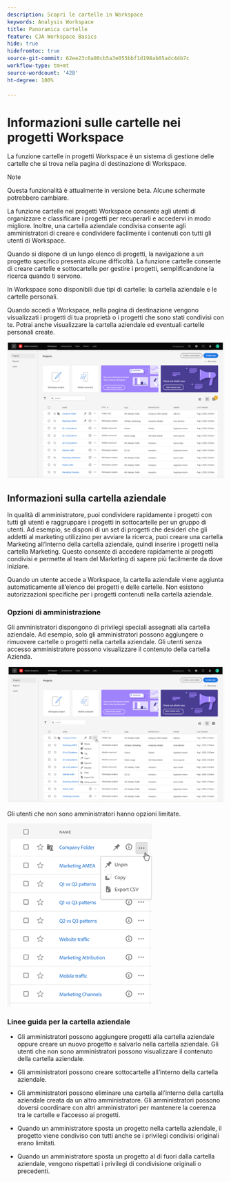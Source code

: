 ```yaml
---
description: Scopri le cartelle in Workspace
keywords: Analysis Workspace
title: Panoramica cartelle
feature: CJA Workspace Basics
hide: true
hidefromtoc: true
source-git-commit: 62ee23c6a80cb5a3e055bbf1d198ab05adc44b7c
workflow-type: tm+mt
source-wordcount: '428'
ht-degree: 100%

---
```



# Informazioni sulle cartelle nei progetti Workspace

La funzione cartelle in progetti Workspace è un sistema di gestione delle cartelle che si trova nella pagina di destinazione di Workspace.

>[!NOTE]
>
>Questa funzionalità è attualmente in versione beta. Alcune schermate potrebbero cambiare.

La funzione cartelle nei progetti Workspace consente agli utenti di organizzare e classificare i progetti per recuperarli e accedervi in modo migliore. Inoltre, una cartella aziendale condivisa consente agli amministratori di creare e condividere facilmente i contenuti con tutti gli utenti di Workspace. 

Quando si dispone di un lungo elenco di progetti, la navigazione a un progetto specifico presenta alcune difficoltà. La funzione cartelle consente di creare cartelle e sottocartelle per gestire i progetti, semplificandone la ricerca quando ti servono. 

In Workspace sono disponibili due tipi di cartelle: la cartella aziendale e le cartelle personali.

Quando accedi a Workspace, nella pagina di destinazione vengono visualizzati i progetti di tua proprietà o i progetti che sono stati condivisi con te. Potrai anche visualizzare la cartella aziendale ed eventuali cartelle personali create.

![](/help/analysis-workspace/build-workspace-project/assets/landing-page.png)

## Informazioni sulla cartella aziendale

In qualità di amministratore, puoi condividere rapidamente i progetti con tutti gli utenti e raggruppare i progetti in sottocartelle per un gruppo di utenti. Ad esempio, se disponi di un set di progetti che desideri che gli addetti al marketing utilizzino per avviare la ricerca, puoi creare una cartella Marketing all’interno della cartella aziendale, quindi inserire i progetti nella cartella Marketing. Questo consente di accedere rapidamente ai progetti condivisi e permette al team del Marketing di sapere più facilmente da dove iniziare.

Quando un utente accede a Workspace, la cartella aziendale viene aggiunta automaticamente all’elenco dei progetti e delle cartelle. Non esistono autorizzazioni specifiche per i progetti contenuti nella cartella aziendale.

### Opzioni di amministrazione

Gli amministratori dispongono di privilegi speciali assegnati alla cartella aziendale. Ad esempio, solo gli amministratori possono aggiungere o rimuovere cartelle o progetti nella cartella aziendale. Gli utenti senza accesso amministratore possono visualizzare il contenuto della cartella Azienda.

![](/help/analysis-workspace/build-workspace-project/assets/admin-access-co-folder.png)

Gli utenti che non sono amministratori hanno opzioni limitate.

![](/help/analysis-workspace/build-workspace-project/assets/non-admin-options.png)

### Linee guida per la cartella aziendale

- Gli amministratori possono aggiungere progetti alla cartella aziendale oppure creare un nuovo progetto e salvarlo nella cartella aziendale. Gli utenti che non sono amministratori possono visualizzare il contenuto della cartella aziendale.

- Gli amministratori possono creare sottocartelle all’interno della cartella aziendale.

- Gli amministratori possono eliminare una cartella all’interno della cartella aziendale creata da un altro amministratore. Gli amministratori possono doversi coordinare con altri amministratori per mantenere la coerenza tra le cartelle e l’accesso ai progetti.

- Quando un amministratore sposta un progetto nella cartella aziendale, il progetto viene condiviso con tutti anche se i privilegi condivisi originali erano limitati.

- Quando un amministratore sposta un progetto al di fuori dalla cartella aziendale, vengono rispettati i privilegi di condivisione originali o precedenti.
